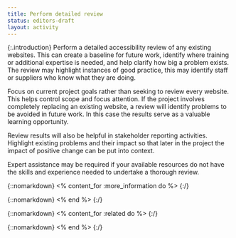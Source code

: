 ```yaml
---
title: Perform detailed review
status: editors-draft
layout: activity
---
```


{:.introduction}
Perform a detailed accessibility review of any existing websites. This can create a baseline for future work, identify where training or additional expertise is needed, and help clarify how big a problem exists. The review may highlight instances of good practice, this may identify staff or suppliers who know what they are doing.

Focus on current project goals rather than seeking to review every website. This helps control scope and focus attention. If the project involves completely replacing an existing website, a review will identify problems to be avoided in future work. In this case the results serve as a valuable learning opportunity.

Review results will also be helpful in stakeholder reporting activities. Highlight existing problems and their impact so that later in the project the impact of positive change can be put into context.

Expert assistance may be required if your available resources do not have the skills and experience needed to undertake a thorough review.

{::nomarkdown}
<% content_for :more_information do %>
{:/}

{::nomarkdown}
<% end %>
{:/}

{::nomarkdown}
<% content_for :related do %>
{:/}

{::nomarkdown}
<% end %>
{:/}
